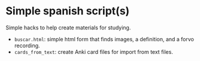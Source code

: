 # Simple spanish script(s)

Simple hacks to help create materials for studying.

* `buscar.html`: simple html form that finds images, a definition, and a forvo recording.
* `cards_from_text`: create Anki card files for import from text files.